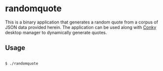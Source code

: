 # randomquote

This is a binary application that generates a random quote from a corpus of JSON
data provided herein. The application can be used along with
[Conky](https://github.com/brndnmtthws/conky) desktop
manager to dynamically generate quotes.

## Usage

```shell

$ ./randomquote
```
